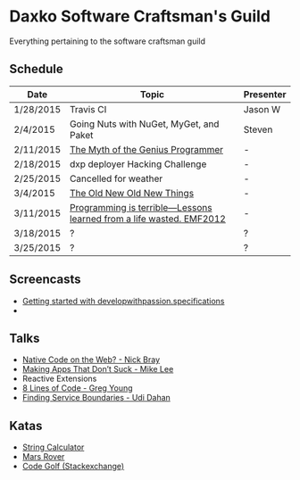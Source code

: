 Daxko Software Craftsman's Guild
=====

Everything pertaining to the software craftsman guild

## Schedule

| Date       | Topic                     | Presenter |
| --------- | ------------------------- | --------- |
| 1/28/2015 | Travis CI | Jason W |
| 2/4/2015  | Going Nuts with NuGet, MyGet, and Paket | Steven |
| 2/11/2015 | [The Myth of the Genius Programmer](https://www.youtube.com/watch?v=0SARbwvhupQ) | - |
| 2/18/2015 | dxp deployer Hacking Challenge | - |
| 2/25/2015 | Cancelled for weather | - |
| 3/4/2015 | [The Old New Old New Things](http://www.infoq.com/presentations/environment-concepts) | - |
| 3/11/2015 | [Programming is terrible—Lessons learned from a life wasted. EMF2012](https://www.youtube.com/watch?v=csyL9EC0S0c&t=15) | - |
| 3/18/2015 | ? | ? |
| 3/25/2015 | ? | ? |

## Screencasts
* [Getting started with developwithpassion.specifications](https://vimeo.com/11642767)
* 
## Talks

* [Native Code on the Web? - Nick Bray](http://www.youtube.com/watch?v=-xNZYr40QOk)
* [Making Apps That Don’t Suck - Mike Lee](http://www.infoq.com/presentations/Making-Apps-That-Dont-Suck)
* Reactive Extensions
* [8 Lines of Code - Greg Young](http://www.infoq.com/presentations/8-lines-code-refactoring)
* [Finding Service Boundaries - Udi Dahan](https://vimeo.com/113515335)

## Katas

* [String Calculator](http://osherove.com/tdd-kata-1/)
* [Mars Rover](http://dallashackclub.com/rover)
* [Code Golf (Stackexchange)](http://codegolf.stackexchange.com/)
